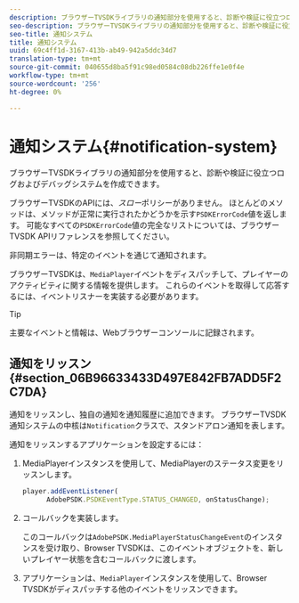 ```yaml
---
description: ブラウザーTVSDKライブラリの通知部分を使用すると、診断や検証に役立つログおよびデバッグシステムを作成できます。
seo-description: ブラウザーTVSDKライブラリの通知部分を使用すると、診断や検証に役立つログおよびデバッグシステムを作成できます。
seo-title: 通知システム
title: 通知システム
uuid: 69c4ff1d-3167-413b-ab49-942a5ddc34d7
translation-type: tm+mt
source-git-commit: 040655d8ba5f91c98ed0584c08db226ffe1e0f4e
workflow-type: tm+mt
source-wordcount: '256'
ht-degree: 0%

---
```



# 通知システム{#notification-system}

ブラウザーTVSDKライブラリの通知部分を使用すると、診断や検証に役立つログおよびデバッグシステムを作成できます。

<!--<a id="section_EC5DBE8DDA434B70A01FA2F3EF4618BD"></a>-->

ブラウザーTVSDKのAPIには、*スロー*&#x200B;ポリシーがありません。 ほとんどのメソッドは、メソッドが正常に実行されたかどうかを示す`PSDKErrorCode`値を返します。 可能なすべての`PSDKErrorCode`値の完全なリストについては、ブラウザーTVSDK APIリファレンスを参照してください。

非同期エラーは、特定のイベントを通じて通知されます。

ブラウザーTVSDKは、`MediaPlayer`イベントをディスパッチして、プレイヤーのアクティビティに関する情報を提供します。 これらのイベントを取得して応答するには、イベントリスナーを実装する必要があります。

>[!TIP]
>
>主要なイベントと情報は、Webブラウザーコンソールに記録されます。

## 通知をリッスン{#section_06B96633433D497E842FB7ADD5F2C7DA}

通知をリッスンし、独自の通知を通知履歴に追加できます。 ブラウザーTVSDK通知システムの中核は`Notification`クラスで、スタンドアロン通知を表します。

通知をリッスンするアプリケーションを設定するには：

1. MediaPlayerインスタンスを使用して、MediaPlayerのステータス変更をリッスンします。

   ```js
   player.addEventListener( 
         AdobePSDK.PSDKEventType.STATUS_CHANGED, onStatusChange);
   ```

1. コールバックを実装します。

   このコールバックは`AdobePSDK.MediaPlayerStatusChangeEvent`のインスタンスを受け取り、Browser TVSDKは、このイベントオブジェクトを、新しいプレイヤー状態を含むコールバックに渡します。
1. アプリケーションは、`MediaPlayer`インスタンスを使用して、Browser TVSDKがディスパッチする他のイベントをリッスンできます。

